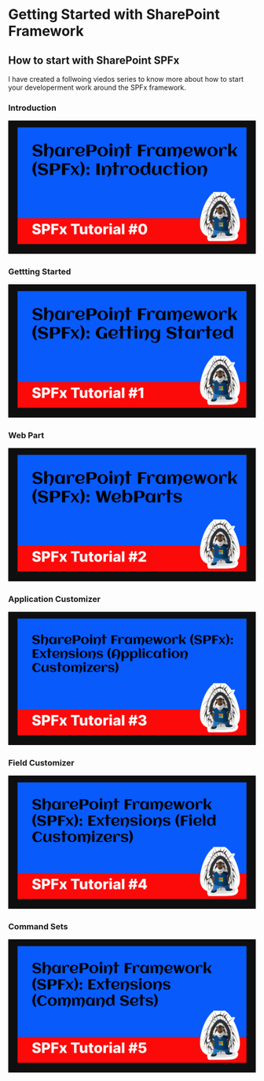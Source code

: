 # Getting Started with SharePoint Framework

## How to start with SharePoint SPFx
I have created a follwoing viedos series to know more about how to start your developerment work around the SPFx framework. 

### Introduction
[![alt](</images/SharePoint%20Framework%20(SPFx)_%20Introduction.png>)](https://youtu.be/586cb2MS-fo)
### Gettting Started
[![alt](/images/SharePoint%20Framework-Getting%20Started.png)](https://youtu.be/586cb2MS-fo)
### Web Part
[![alt](</images/SharePoint%20Framework%20(SPFx)_%20WebParts.png>)](https://youtu.be/cyEMMph-rQw)
### Application Customizer
[![alt](</images/SharePoint%20Framework%20(SPFx)_%20Extensions%20(Application%20Customizers).png>)](https://youtu.be/_q1sxQTSqoA)
### Field Customizer
[![alt](</images/SharePoint%20Framework%20(SPFx)_%20Extensions%20(Field%20Customizers).png>)](https://youtu.be/_Dwun9t01WM)
### Command Sets
[![alt](</images/SharePoint%20Framework%20(SPFx)_%20Extensions%20(Command%20Sets).png>)](https://youtu.be/vTVcHblrtpU)
